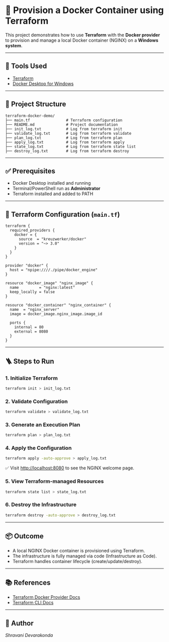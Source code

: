 # 🚀 Provision a Docker Container using Terraform

This project demonstrates how to use **Terraform** with the **Docker provider** to provision and manage a local Docker container (NGINX) on a **Windows system**.

---

## 🧰 Tools Used

- [Terraform](https://developer.hashicorp.com/terraform)
- [Docker Desktop for Windows](https://www.docker.com/products/docker-desktop)

---

## 📂 Project Structure

```
terraform-docker-demo/
├── main.tf                # Terraform configuration
├── README.md              # Project documentation
├── init_log.txt           # Log from terraform init
├── validate_log.txt       # Log from terraform validate
├── plan_log.txt           # Log from terraform plan
├── apply_log.txt          # Log from terraform apply
├── state_log.txt          # Log from terraform state list
├── destroy_log.txt        # Log from terraform destroy
```

---

## ✅ Prerequisites

- Docker Desktop installed and running
- Terminal/PowerShell run as **Administrator**
- Terraform installed and added to PATH

---

## 🔧 Terraform Configuration (`main.tf`)

```hcl
terraform {
  required_providers {
    docker = {
      source  = "kreuzwerker/docker"
      version = "~> 3.0"
    }
  }
}

provider "docker" {
  host = "npipe:////./pipe/docker_engine"
}

resource "docker_image" "nginx_image" {
  name         = "nginx:latest"
  keep_locally = false
}

resource "docker_container" "nginx_container" {
  name  = "nginx_server"
  image = docker_image.nginx_image.image_id

  ports {
    internal = 80
    external = 8080
  }
}
```

---

## 🪜 Steps to Run

### 1. Initialize Terraform

```bash
terraform init > init_log.txt
```

### 2. Validate Configuration

```bash
terraform validate > validate_log.txt
```

### 3. Generate an Execution Plan

```bash
terraform plan > plan_log.txt
```

### 4. Apply the Configuration

```bash
terraform apply -auto-approve > apply_log.txt
```

✅ Visit [http://localhost:8080](http://localhost:8080) to see the NGINX welcome page.

### 5. View Terraform-managed Resources

```bash
terraform state list > state_log.txt
```

### 6. Destroy the Infrastructure

```bash
terraform destroy -auto-approve > destroy_log.txt
```

---

## 📦 Outcome

- A local NGINX Docker container is provisioned using Terraform.
- The infrastructure is fully managed via code (Infrastructure as Code).
- Terraform handles container lifecycle (create/update/destroy).

---

## 📚 References

- [Terraform Docker Provider Docs](https://registry.terraform.io/providers/kreuzwerker/docker/latest/docs)
- [Terraform CLI Docs](https://developer.hashicorp.com/terraform/docs/cli)

---

## 👤 Author

*Shravani Devarakonda*
